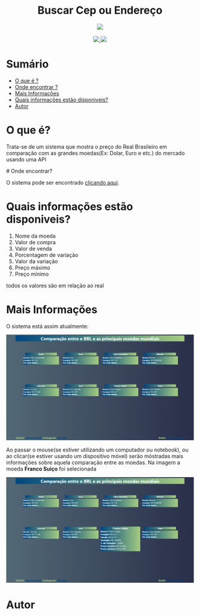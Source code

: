 <h1 align='center'>Buscar Cep ou Endereço</h1>
<p align='center'>
  <a href="https://www.javascript.com/">
    <img src="https://img.shields.io/badge/Desenvolvido%20com-Javascript-black.svg?colorA=12E419&colorB=0C8D10&style=for-the-badge"/>
  </a>
</p>
<p align='center'>
  <a href="https://pt-br.reactjs.org/">
    <img src="https://img.shields.io/badge/Biblioteca-ReactJS-black.svg?colorA=12E419&colorB=0C8D10&style=for-the-badge"/>
  </a>
  <a href="https://docs.awesomeapi.com.br/api-de-moedas">
    <img src="https://img.shields.io/badge/API-Cotação%20de%20Moedas-black.svg?colorA=12E419&colorB=0C8D10&style=for-the-badge"/>
  </a>
</p>
<p align='center'>
  
  # Sumário
  
   - [O que é ?](#o-que-é)
   - [Onde encontrar ?](#onde-encontrar)
   - [Mais Informações](#mais-informações)
   - [Quais informações estão disponiveis?](#quais-informações-estão-disponiveis)
   - [Autor](#autor)
    
  # O que é?
  <p>Trata-se de um sistema que mostra o preço do Real Brasileiro em comparação com as grandes moedas(Ex: Dolar, Euro e etc.) do mercado usando uma API</p>
  # Onde encontrar?
  <p>O sistema pode ser encontrado <a href='https://brl-currency-converter.vercel.app/'>clicando aqui</a>.
  
  # Quais informações estão disponiveis?
  <ol>
    <li>Nome da moeda</li>
    <li>Valor de compra</li>
    <li>Valor de venda</li>
    <li>Porcentagem de variação</li>
    <li>Valor da variação</li>
    <li>Preço máximo</li>
    <li>Preço mínimo</li>
  </ol>
  <p>todos os valores são em relação ao real</p>
  
  
  # Mais Informações
  <p>O sistema está assim atualmente: </p>
  <img src='one.png' />
  <p>Ao passar o mouse(se estiver utilizando um computador ou notebook), ou ao clicar(se estiver usando um dispositivo móvel) serão móstradas mais informações sobre aquela comparação entre as moedas. Na imagem a moeda <b>Franco Suiço</b> foi selecionada</p>
  <img src='two.png' />
  
  # Autor
</p>


